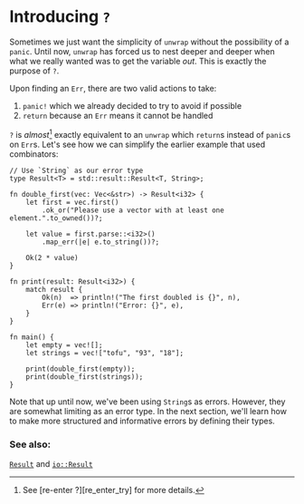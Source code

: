 # Introducing `?`

Sometimes we just want the simplicity of `unwrap` without the possibility of 
a `panic`. Until now, `unwrap` has forced us to nest deeper and deeper when 
what we really wanted was to get the variable *out*. This is exactly the purpose of `?`. 

Upon finding an `Err`, there are two valid actions to take:

1. `panic!` which we already decided to try to avoid if possible
2. `return` because an `Err` means it cannot be handled

`?` is *almost*[^1] exactly equivalent to an `unwrap` which `return`s 
instead of `panic`s on `Err`s. Let's see how we can simplify the earlier 
example that used combinators:

```rust,editable
// Use `String` as our error type
type Result<T> = std::result::Result<T, String>;

fn double_first(vec: Vec<&str>) -> Result<i32> {
    let first = vec.first()
        .ok_or("Please use a vector with at least one element.".to_owned())?;
    
    let value = first.parse::<i32>()
        .map_err(|e| e.to_string())?;
    
    Ok(2 * value)
}

fn print(result: Result<i32>) {
    match result {
        Ok(n)  => println!("The first doubled is {}", n),
        Err(e) => println!("Error: {}", e),
    }
}

fn main() {
    let empty = vec![];
    let strings = vec!["tofu", "93", "18"];

    print(double_first(empty));
    print(double_first(strings));
}
```

Note that up until now, we've been using `String`s as errors. However, they 
are somewhat limiting as an error type. In the next section, we'll learn how 
to make more structured and informative errors by defining their types. 

[^1]: See [re-enter ?][re_enter_try] for more details.

### See also:

[`Result`][result] and [`io::Result`][io_result]

[result]: https://doc.rust-lang.org/std/result/enum.Result.html
[io_result]: https://doc.rust-lang.org/std/io/type.Result.html
[re_enter_?]: /error/reenter_question_mark.html
